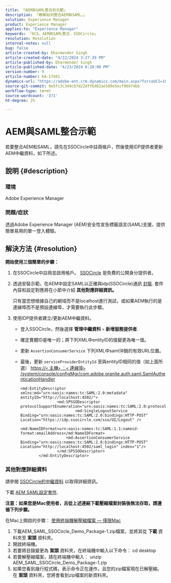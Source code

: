 ```yaml
---
title: 「AEM與SAML整合的示範」
description: 「瞭解如何整合AEM與SAML。」
solution: Experience Manager
product: Experience Manager
applies-to: "Experience Manager"
keywords: 「KCS、AEM與SAML整合、SSOCircle」
resolution: Resolution
internal-notes: null
bug: false
article-created-by: Dharmender Singh
article-created-date: "4/22/2024 3:27:39 PM"
article-published-by: Dharmender Singh
article-published-date: "4/23/2024 6:28:00 PM"
version-number: 9
article-number: KA-17481
dynamics-url: "https://adobe-ent.crm.dynamics.com/main.aspx?forceUCI=1&pagetype=entityrecord&etn=knowledgearticle&id=fdb188d8-bc00-ef11-a1fd-6045bd026dc7"
source-git-commit: 9e5fc3c344cb7d22dff6d82ae589e5ecf96974bb
workflow-type: tm+mt
source-wordcount: '371'
ht-degree: 2%

---
```


# AEM與SAML整合示範


若要整合AEM和SAML，請先在SSOCircle中註冊帳戶，然後使用IDP提供者更新AEM中繼資料，如下所述。

## 說明 {#description}


### <b>環境</b>

Adobe Experience Manager

### <b>問題/症狀</b>

透過Adobe Experience Manager (AEM)安全性宣告標籤語言(SAML)支援，提供簡單易用的單一登入體驗。


## 解決方法 {#resolution}


<b>開始使用三個簡單的步驟：</b>

1. 在SSOCircle中註冊並啟用帳戶。 [SSOCircle](https://www.ssocircle.com/en/) 是免費的公開身分提供者。
2. 透過安裝示範，在AEM中設定SAML以正確與idp(SSOCircle)通訊 [封裝](https://files.acrobat.com/a/preview/d0017bf5-c35a-483e-80a0-d6bfb0526299). 套件內容和設定對應將在小節中介紹 <b>其他對應詳細資訊。</b>



   只有當您想根據自己的網域而不是localhost進行測試，或如果AEM執行的是連線埠而不是預設連線埠，才需要執行此步驟。


3. 使用IDP提供者建立/更新AEM中繼資料。
   - 登入SSOCircle，然後選擇 <b>管理中繼資料</b> `>`  <b>新增服務提供者</b>.
   - 確定實體ID是唯一的；將下列XML中entityID的值變更為唯一值。
   - 更新 `AssertionConsumerService` 下列XML中saml沖銷的有效URL位置。
   - 最後，更新 `serviceProviderEntityId` 至與entityID相同的值（如上面所選） [https://`<` 主機`>` ：`<` 連線埠`>` /system/console/configMgr/com.adobe.granite.auth.saml.SamlAuthenticationHandler](https://&lt;host>：&lt;port>/system/console/configMgr/com.adobe.granite.auth.saml.SamlAuthenticationHandler)



     ```
     <md:EntityDescriptor xmlns:md="urn:oasis:names:tc:SAML:2.0:metadata" entityID="http://localhost:4502/">
                     <md:SPSSODescriptor protocolSupportEnumeration="urn:oasis:names:tc:SAML:2.0:protocol">
                             <md:SingleLogoutService Binding="urn:oasis:names:tc:SAML:2.0:bindings:HTTP-POST" Location="https://idp.ssocircle.com/sso/UI/Logout" />
                             <md:NameIDFormat>urn:oasis:names:tc:SAML:1.1:nameid-format:emailAddress</md:NameIDFormat>        
                         <md:AssertionConsumerService Binding="urn:oasis:names:tc:SAML:2.0:bindings:HTTP-POST" Location="http://localhost:4502/saml_login" index="1"/>    
                     </md:SPSSODescriptor>
             </md:EntityDescriptor>
     ```








### 其他對應詳細資料

請參閱 [SSOCircle的中繼資料](https://idp.ssocircle.com/) 以取得詳細資訊。

下載 [AEM SAML設定套件](https://acrobat.adobe.com/link/track?uri=urn%3Aaaid%3Ascds%3AUS%3Ad0017bf5-c35a-483e-80a0-d6bfb0526299).

<b>注意：如果您是Mac使用者，且從上述連結下載壓縮檔案封裝後無法存取，請遵循下列步驟。 </b>

在Mac上開啟的步驟： [使用終端機解壓縮檔案 — 僅限Mac](https://support.3playmedia.com/hc/en-us/articles/227729068-Unzipping-Files-Using-Terminal-Mac-Only)

1. 下載AEM_SAML_SSOCircle_Demo_Package-1.zip檔案，並將其從 <b>下載</b> 資料夾至 <b>案頭</b> 資料夾。
2. 開啟終端機。
3. 若要將目錄變更為 <b>案頭</b> 資料夾，在終端機中輸入以下命令： cd desktop
4. 若要解壓縮檔案，請在終端機中輸入： unzip AEM_SAML_SSOCircle_Demo_Package-1.zip
5. 如果您看到幾行程式碼，表示命令正在運作，且您的zip檔案現在已解壓縮。 在 <b>案頭</b> 資料夾，您將會看到zip檔案的新資料夾。



